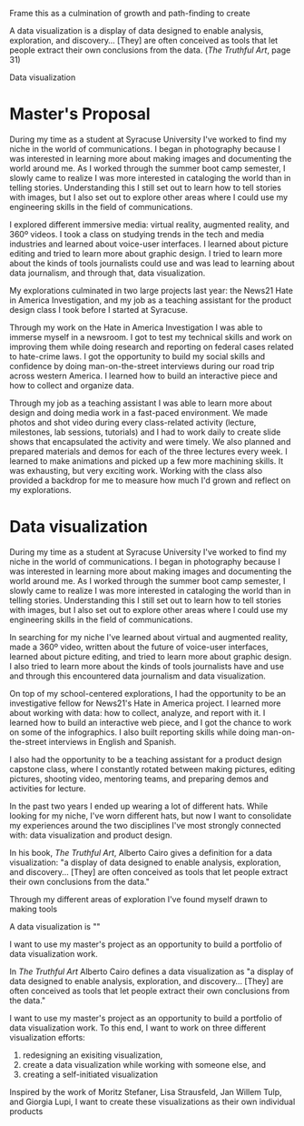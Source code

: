 Frame this as a culmination of growth and path-finding to create

A data visualization is a display of data designed to enable analysis, exploration, and discovery… [They] are often conceived as tools that let people extract their own conclusions from the data. (*The Truthful Art*, page 31)

Data visualization

# Master's Proposal

During my time as a student at Syracuse University I've worked to find my niche in the world of communications. I began in photography because I was interested in learning more about making images and documenting the world around me. As I worked through the summer boot camp semester, I slowly came to realize I was more interested in cataloging the world than in telling stories. Understanding this I still set out to learn how to tell stories with images, but I also set out to explore other areas where I could use my engineering skills in the field of communications. 

I explored different immersive media: virtual reality, augmented reality, and 360º videos. I took a class on studying trends in the tech and media industries and learned about voice-user interfaces. I learned about picture editing and tried to learn more about graphic design. I tried to learn more about the kinds of tools journalists could use and was lead to learning about data journalism, and through that, data visualization.

My explorations culminated in two large projects last year: the News21 Hate in America Investigation, and my job as a teaching assistant for the product design class I took before I started at Syracuse. 

Through my work on the Hate in America Investigation I was able to immerse myself in a newsroom. I got to test my technical skills and work on improving them while doing research and reporting on federal cases related to hate-crime laws. I got the opportunity to build my social skills and confidence by doing man-on-the-street interviews during our road trip across western America. I learned how to build an interactive piece and how to collect and organize data. 

Through my job as a teaching assistant I was able to learn more about design and doing media work in a fast-paced environment. We made photos and shot video during every class-related activity (lecture, milestones, lab sessions, tutorials) and I had to work daily to create slide shows that encapsulated the activity and were timely. We also planned and prepared materials and demos for each of the three lectures every week. I learned to make animations and picked up a few more machining skills. It was exhausting, but very exciting work. Working with the class also provided a backdrop for me to measure how much I'd grown and reflect on my explorations.




# Data visualization

During my time as a student at Syracuse University I've worked to find my niche in the world of communications. I began in photography because I was interested in learning more about making images and documenting the world around me. As I worked through the summer boot camp semester, I slowly came to realize I was more interested in cataloging the world than in telling stories. Understanding this I still set out to learn how to tell stories with images, but I also set out to explore other areas where I could use my engineering skills in the field of communications. 

In searching for my niche I've learned about  virtual and augmented reality, made a 360º video, written about the future of voice-user interfaces, learned about picture editing, and tried to learn more about graphic design. I also tried to learn more about the kinds of tools journalists have and use and through this encountered data journalism and data visualization. 

On top of my school-centered explorations, I had the opportunity to be an investigative fellow for News21's Hate in America project. I learned more about working with data: how to collect, analyze, and report with it. I learned how to build an interactive web piece, and I got the chance to work on some of the infographics. I also built reporting skills while doing man-on-the-street interviews in English and Spanish.

I also had the opportunity to be a teaching assistant for a product design capstone class, where I constantly rotated between making pictures, editing pictures, shooting video, mentoring teams, and preparing demos and activities for lecture.

In the past two years I ended up wearing a lot of different hats. 
While looking for my niche, I've worn different hats, but now I want to consolidate my experiences around the two disciplines I've most strongly connected with: data visualization and product design.

In his book, *The Truthful Art*, Alberto Cairo gives a definition for a data visualization: "a display of data designed to enable analysis, exploration, and discovery… [They] are often conceived as tools that let people extract their own conclusions from the data." 

Through my different areas of exploration I've found myself drawn to making tools

A data visualization is ""

I want to use my master's project as an opportunity to build a portfolio of data visualization work. 

In *The Truthful Art* Alberto Cairo defines a data visualization as "a display of data designed to enable analysis, exploration, and discovery… [They] are often conceived as tools that let people extract their own conclusions from the data."





I want to use my master's project as an opportunity to build a portfolio of data visualization work. To this end, I want to work on three different visualization efforts:
1. redesigning an exisiting visualization,
2. create a data visualization while working with someone else, and 
3. creating a self-initiated visualization




Inspired by the work of Moritz Stefaner, Lisa Strausfeld, Jan Willem Tulp, and Giorgia Lupi, I want to create these visualizations as their own individual products

